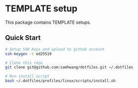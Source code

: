 # TEMPLATE setup

This package contains TEMPLATE setups.

## Quick Start

```bash
# Setup SSH Keys and upload to github account
ssh-keygen -t ed25519

# Clone this repo
git clone git@github.com:samhwang/dotfiles.git ~/.dotfiles

# Run install script
bash ~/.dotfiles/profiles/linux/scripts/install.sh
```
